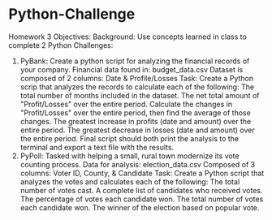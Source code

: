 # Python-Challenge

Homework 3 Objectives: 
Background: Use concepts learned in class to complete 2 Python Challenges:
1. PyBank:
	Create a python script for analyzing the financial records of your company. 
	Financial data found in: budget_data.csv
	Dataset is composed of 2 columns: Date & Profile/Losses
Task:
	Create a Python scrip that analyzes the records to calculate each of the following:
		The total number of months included in the dataset.
		The net total amount of "Profit/Losses" over the entire period.
		Calculate the changes in "Profit/Losses" over the entire period, then find the average of those changes.
		The greatest increase in profits (date and amount) over the entire period.
		The greatest decrease in losses (date and amount) over the entire period.
		Final script should both print the analysis to the terminal and export a text file with the results.
2. PyPoll: 
	Tasked with helping a small, rural town modernize its vote counting process. 
	Data for analysis: election_data.csv 
	Composed of 3 columns: Voter ID, County, & Candidate
Task: 
	Create a Python script that analyzes the votes and calculates each of the following:
		The total number of votes cast.
		A complete list of candidates who received votes.
		The percentage of votes each candidate won.
		The total number of votes each candidate won.
		The winner of the election based on popular vote.
